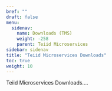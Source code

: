 ```yaml
---
bref: ""
draft: false
menu:
  sidenav:
    name: Downloads (TMS)
    weight: -258
    parent: Teiid Microservices
sidebar: sidenav
title: "Teiid Microservices Downloads"
toc: true
weight: 10
---
```


Teiid Microservices Downloads....